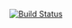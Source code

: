 [![Build Status](https://travis-ci.org/sergeyborov8/lab07.svg?branch=master)](https://travis-ci.org/sergeyborov8/lab07)
